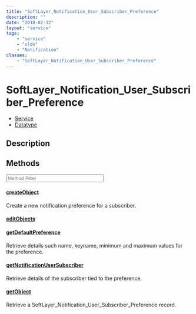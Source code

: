 ```yaml
---
title: "SoftLayer_Notification_User_Subscriber_Preference"
description: ""
date: "2018-02-12"
layout: "service"
tags:
    - "service"
    - "sldn"
    - "Notification"
classes:
    - "SoftLayer_Notification_User_Subscriber_Preference"
---
```

# SoftLayer_Notification_User_Subscriber_Preference
<div id='service-datatype'>
    <ul id='sldn-reference-tabs'>
    <li id='service'> <a href='/reference/services/SoftLayer_Notification_User_Subscriber_Preference' >Service</a></li>    <li id='datatype'> <a href='/reference/datatypes/SoftLayer_Notification_User_Subscriber_Preference' >Datatype</a></li>
    </ul>
</div>

## Description




        
<div id="properties" class="content service-content">

## Methods

<div class="view-filters">
    <div class="clearfix">
        <div class="search-input-box">
            <input placeholder="Method Filter" onkeyup="titleSearch(inputId='edit-combine', divId='method-div', elementClass='method-row')" 
                type="text" id="edit-combine" value="" size="30" maxlength="128" class="form-text">
        </div>
    </div>
</div>

<div id="method-div">

<div class="method-row">

#### [createObject](/reference/services/SoftLayer_Notification_User_Subscriber_Preference/createObject)
Create a new notification preference for a subscriber.
</div>

<div class="method-row">

#### [editObjects](/reference/services/SoftLayer_Notification_User_Subscriber_Preference/editObjects)

</div>

<div class="method-row">

#### [getDefaultPreference](/reference/services/SoftLayer_Notification_User_Subscriber_Preference/getDefaultPreference)
Retrieve details such name, keyname, minimum and maximum values for the preference.
</div>

<div class="method-row">

#### [getNotificationUserSubscriber](/reference/services/SoftLayer_Notification_User_Subscriber_Preference/getNotificationUserSubscriber)
Retrieve details of the subscriber tied to the preference.
</div>

<div class="method-row">

#### [getObject](/reference/services/SoftLayer_Notification_User_Subscriber_Preference/getObject)
Retrieve a SoftLayer_Notification_User_Subscriber_Preference record.
</div>
</div>

</div>

